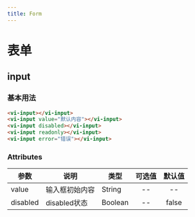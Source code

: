 ```yaml
---
title: Form
---
```

# 表单

## input

### 基本用法

<ClientOnly>
<input-demo></input-demo>
</ClientOnly>

```html
<vi-input></vi-input>
<vi-input value="默认内容"></vi-input>
<vi-input disabled></vi-input>
<vi-input readonly></vi-input>
<vi-input error="错误"></vi-input>
```

### Attributes

| 参数 | 说明 | 类型 | 可选值 | 默认值 |
| ------- | ------ | ------ | :------: | :------: |
| value | 输入框初始内容 | String | -- | -- |
| disabled | disabled状态 | Boolean | -- | false |